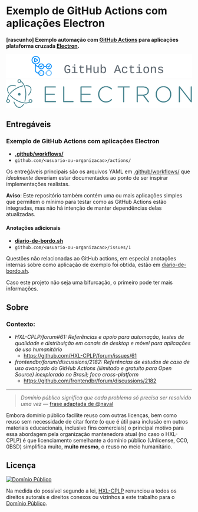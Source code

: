 # Exemplo de GitHub Actions com aplicações Electron
**[rascunho] Exemplo automação com [GitHub Actions](https://github.com/features/actions) para aplicações plataforma cruzada [Electron](https://www.electronjs.org/).**

[![GitHub Actions Logo; © 2021 GitHub, Inc](readme-images/github-actions.png)](https://github.com/features/actions)
[![Electron logo; © 2021 OpenJS Foundation and Electron contributors](readme-images/electron-logo.png)](https://www.electronjs.org/)

## Entregáveis
### Exemplo de GitHub Actions com aplicações Electron

- **[.github/workflows/](.github/workflows/)**
- `github.com/<usuario-ou-organizacao>/actions/`

Os entreǵáveis principais são os arquivos YAML em
[.github/workflows/](.github/workflows/) que _idealmente_ deveriam estar
documentados ao ponto de ser inspirar implementações realistas.

**Aviso**: Este repositório também contém uma ou mais aplicações simples
que permitem o mínimo para testar como as GitHub Actions estão integradas,
mas não há intenção de manter dependências delas atualizadas.

#### Anotações adicionais

- **[diario-de-bordo.sh](diario-de-bordo.sh)**
- `github.com/<usuario-ou-organizacao>/issues/1`

Questões não relacionadas ao GitHub actions, em especial anotações internas
sobre como aplicação de exemplo foi obtida, estão em
[diario-de-bordo.sh](diario-de-bordo.sh).

Caso este projeto não seja uma bifurcação, o primeiro  pode ter mais
informações.

## Sobre
### Contexto:
- _HXL-CPLP/forum#61: Referências e apoio para automação, testes de qualidade e distribuição em canais de desktop e móvel para aplicações de uso humanitário_
  - https://github.com/HXL-CPLP/forum/issues/61
- _frontendbr/forum/discussions/2182: Referências de estudos de caso de uso avançado do GitHub Actions (ilimitado e gratuito para Open Source) inexplorado no Brasil; foco cross-platform_
  - https://github.com/frontendbr/forum/discussions/2182

---

> _Domínio público significa que cada problema só precisa ser resolvido uma vez_
> — [frase adaptada de @naval](https://twitter.com/naval/status/1444366754650656770)

Embora domínio público facilite reuso com outras licenças, bem como
reuso sem necessidade de citar fonte (o que é útil para inclusão em outros
materiais educacionais, inclusive fins comerciais) o principal motivo para essa
abordagem pela organização mantenedora atual (no caso o HXL-CPLP) é que
licenciamento semelhante a domínio público (Unlicense, CC0, 0BSD) simplifica muito, **muito mesmo**, o reuso no meio humanitário.

## Licença

[![Domínio Público](https://i.creativecommons.org/p/zero/1.0/88x31.png)](https://unlicense.org/)

Na medida do possível segundo a lei, [HXL-CPLP](https://hxl.etica.ai)
renunciou a todos os direitos autorais e direitos conexos ou vizinhos a este
trabalho para o [Domínio Público](UNLICENSE).